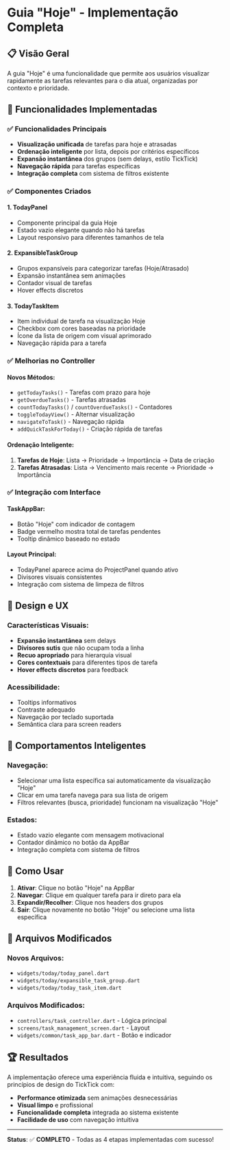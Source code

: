 # Guia "Hoje" - Implementação Completa

## 📋 Visão Geral

A guia "Hoje" é uma funcionalidade que permite aos usuários visualizar rapidamente as tarefas relevantes para o dia atual, organizadas por contexto e prioridade.

## 🎯 Funcionalidades Implementadas

### ✅ Funcionalidades Principais
- **Visualização unificada** de tarefas para hoje e atrasadas
- **Ordenação inteligente** por lista, depois por critérios específicos
- **Expansão instantânea** dos grupos (sem delays, estilo TickTick)
- **Navegação rápida** para tarefas específicas
- **Integração completa** com sistema de filtros existente

### ✅ Componentes Criados

#### 1. **TodayPanel** 
- Componente principal da guia Hoje
- Estado vazio elegante quando não há tarefas
- Layout responsivo para diferentes tamanhos de tela

#### 2. **ExpansibleTaskGroup**
- Grupos expansíveis para categorizar tarefas (Hoje/Atrasado)
- Expansão instantânea sem animações
- Contador visual de tarefas
- Hover effects discretos

#### 3. **TodayTaskItem**
- Item individual de tarefa na visualização Hoje
- Checkbox com cores baseadas na prioridade
- Ícone da lista de origem com visual aprimorado
- Navegação rápida para a tarefa

### ✅ Melhorias no Controller

#### Novos Métodos:
- `getTodayTasks()` - Tarefas com prazo para hoje
- `getOverdueTasks()` - Tarefas atrasadas 
- `countTodayTasks()` / `countOverdueTasks()` - Contadores
- `toggleTodayView()` - Alternar visualização
- `navigateToTask()` - Navegação rápida
- `addQuickTaskForToday()` - Criação rápida de tarefas

#### Ordenação Inteligente:
1. **Tarefas de Hoje**: Lista → Prioridade → Importância → Data de criação
2. **Tarefas Atrasadas**: Lista → Vencimento mais recente → Prioridade → Importância

### ✅ Integração com Interface

#### TaskAppBar:
- Botão "Hoje" com indicador de contagem
- Badge vermelho mostra total de tarefas pendentes
- Tooltip dinâmico baseado no estado

#### Layout Principal:
- TodayPanel aparece acima do ProjectPanel quando ativo
- Divisores visuais consistentes
- Integração com sistema de limpeza de filtros

## 🎨 Design e UX

### Características Visuais:
- **Expansão instantânea** sem delays
- **Divisores sutis** que não ocupam toda a linha
- **Recuo apropriado** para hierarquia visual
- **Cores contextuais** para diferentes tipos de tarefa
- **Hover effects discretos** para feedback

### Acessibilidade:
- Tooltips informativos
- Contraste adequado
- Navegação por teclado suportada
- Semântica clara para screen readers

## 🔄 Comportamentos Inteligentes

### Navegação:
- Selecionar uma lista específica sai automaticamente da visualização "Hoje"
- Clicar em uma tarefa navega para sua lista de origem
- Filtros relevantes (busca, prioridade) funcionam na visualização "Hoje"

### Estados:
- Estado vazio elegante com mensagem motivacional
- Contador dinâmico no botão da AppBar
- Integração completa com sistema de filtros

## 🚀 Como Usar

1. **Ativar**: Clique no botão "Hoje" na AppBar
2. **Navegar**: Clique em qualquer tarefa para ir direto para ela
3. **Expandir/Recolher**: Clique nos headers dos grupos
4. **Sair**: Clique novamente no botão "Hoje" ou selecione uma lista específica

## 📁 Arquivos Modificados

### Novos Arquivos:
- `widgets/today/today_panel.dart`
- `widgets/today/expansible_task_group.dart` 
- `widgets/today/today_task_item.dart`

### Arquivos Modificados:
- `controllers/task_controller.dart` - Lógica principal
- `screens/task_management_screen.dart` - Layout
- `widgets/common/task_app_bar.dart` - Botão e indicador

## 🏆 Resultados

A implementação oferece uma experiência fluida e intuitiva, seguindo os princípios de design do TickTick com:
- **Performance otimizada** sem animações desnecessárias
- **Visual limpo** e profissional
- **Funcionalidade completa** integrada ao sistema existente
- **Facilidade de uso** com navegação intuitiva

---

**Status**: ✅ **COMPLETO** - Todas as 4 etapas implementadas com sucesso!
